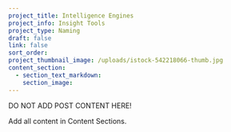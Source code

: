 ```yaml
---
project_title: Intelligence Engines
project_info: Insight Tools
project_type: Naming
draft: false
link: false
sort_order:
project_thumbnail_image: /uploads/istock-542218066-thumb.jpg
content_section:
  - section_text_markdown:
    section_image:
---
```



DO NOT ADD POST CONTENT HERE!

Add all content in Content Sections.